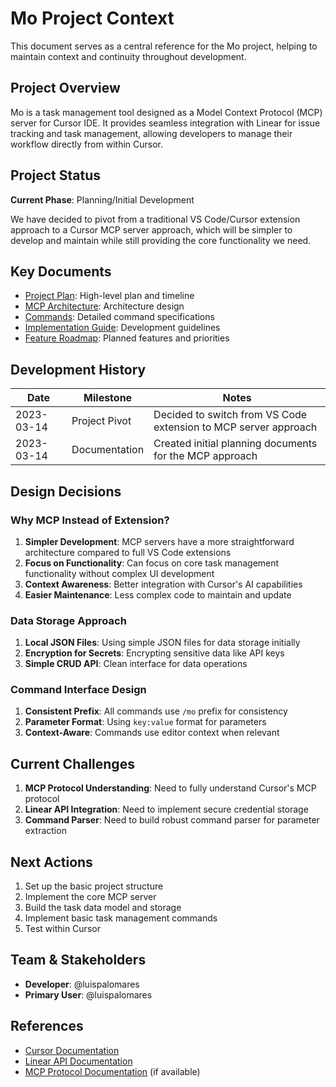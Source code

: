 # Mo Project Context

This document serves as a central reference for the Mo project, helping to maintain context and continuity throughout development.

## Project Overview

Mo is a task management tool designed as a Model Context Protocol (MCP) server for Cursor IDE. It provides seamless integration with Linear for issue tracking and task management, allowing developers to manage their workflow directly from within Cursor.

## Project Status

**Current Phase**: Planning/Initial Development

We have decided to pivot from a traditional VS Code/Cursor extension approach to a Cursor MCP server approach, which will be simpler to develop and maintain while still providing the core functionality we need.

## Key Documents

- [Project Plan](./PROJECT_PLAN.md): High-level plan and timeline
- [MCP Architecture](./architecture/MCP_ARCHITECTURE.md): Architecture design
- [Commands](./mcp/COMMANDS.md): Detailed command specifications
- [Implementation Guide](./mcp/IMPLEMENTATION_GUIDE.md): Development guidelines
- [Feature Roadmap](./features/ROADMAP.md): Planned features and priorities

## Development History

| Date       | Milestone     | Notes                                                           |
| ---------- | ------------- | --------------------------------------------------------------- |
| 2023-03-14 | Project Pivot | Decided to switch from VS Code extension to MCP server approach |
| 2023-03-14 | Documentation | Created initial planning documents for the MCP approach         |

## Design Decisions

### Why MCP Instead of Extension?

1. **Simpler Development**: MCP servers have a more straightforward architecture compared to full VS Code extensions
2. **Focus on Functionality**: Can focus on core task management functionality without complex UI development
3. **Context Awareness**: Better integration with Cursor's AI capabilities
4. **Easier Maintenance**: Less complex code to maintain and update

### Data Storage Approach

1. **Local JSON Files**: Using simple JSON files for data storage initially
2. **Encryption for Secrets**: Encrypting sensitive data like API keys
3. **Simple CRUD API**: Clean interface for data operations

### Command Interface Design

1. **Consistent Prefix**: All commands use `/mo` prefix for consistency
2. **Parameter Format**: Using `key:value` format for parameters
3. **Context-Aware**: Commands use editor context when relevant

## Current Challenges

1. **MCP Protocol Understanding**: Need to fully understand Cursor's MCP protocol
2. **Linear API Integration**: Need to implement secure credential storage
3. **Command Parser**: Need to build robust command parser for parameter extraction

## Next Actions

1. Set up the basic project structure
2. Implement the core MCP server
3. Build the task data model and storage
4. Implement basic task management commands
5. Test within Cursor

## Team & Stakeholders

- **Developer**: @luispalomares
- **Primary User**: @luispalomares

## References

- [Cursor Documentation](https://cursor.sh/docs)
- [Linear API Documentation](https://developers.linear.app/docs)
- [MCP Protocol Documentation](https://cursor.sh/docs/mcp) (if available)
